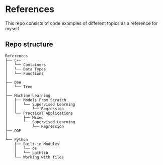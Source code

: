 # References

This repo consists of code examples of different topics as a reference for myself

## Repo structure

```text
References
├── C++
│   └── Containers
│   └── Data Types
│   └── Functions
│
├── DSA
│   └── Tree
│
├── Machine Learning
│   ├── Models From Scratch
│   │   └── Supervised Learning
│   │       └── Regression
│   └── Practical Applications
│       ├── Mixed
│       └── Supervised Learning
│           └── Regression
├── OOP
│
└── Python
    ├── Built-in Modules
    │   └── os
    │   └── pathlib
    └── Working with files
```
